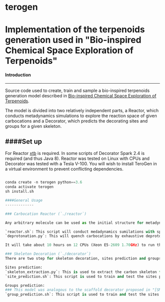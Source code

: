 # terogen
Implementation of the terpenoids generation used in "Bio-inspired Chemical Space Exploration of Terpenoids"
=======================================================================================================================================

#### Introduction
------------
Source code used to create, train and sample a bio-inspired terpenoids generation model described in [Bio-inspired Chemical Space Exploration of Terpenoids](https://doi.org/10.26434/chemrxiv-2022-0l482).

The model is divided into two relatively independent parts, a Reactor, which conducts metadynamics simulations to explore the reaction space of given carbocations and a Decorator, which predicts the decorating sites and groups for a given skeleton.


####Set up
------------
For Reactor [xtb](https://xtb-docs.readthedocs.io/en/latest/contents.html) is required. In some scripts of Decorator Spark 2.4 is required (and thus Java 8).
Reactor was tested on Linux with CPUs and Decorator was tested with a Tesla V-100.
You will wish to install TeroGen in a virtual environment to prevent conflicting dependencies.

```python

conda create -n terogen python==3.6
conda activate terogen
sh install.sh

####General Usage
-------------

### Carbocation Reactor (`./reactor`)

Any arbitrary molecule can be used as the initial structure for metadynamics sumilations, while herein for tergenoids generation, the isoprenoid carbocations were used.

`reactor.sh`: This script will conduct medadynamics sumilations with specific initial structure and parameters. The output is a reactant-product list with energetics properties in tsv format. It will take about **** on 12 CPUs (Xeon E5-2609 1.70GHz) to run the demo provided in the script.
`deprotonation.py`: This will quench carbocations by exhaustive deprotonation and also output a reactant-product list in tsv format.

It will take about 10 hours on 12 CPUs (Xeon E5-2609 1.70GHz) to run the demo provided in the script.

### Skeleton Decoration (`./decorator`)
There are two step for skeleton decoration, sites prediction and groups prediction. First, the decorating sites were predicted with Transformer model trained using [OpenNMT](https://opennmt.net/OpenNMT-py/) and [PyTorch](https://pytorch.org/) and then, teh R-groups were predicted with the RNN-based model proposed by [Arús-Pous et al.](https://github.com/undeadpixel/reinvent-scaffold-decorator).

Sites prediction:
`skeleton_extraction.py`: This is used to extract the carbon skeleton from the terpenoids structure.
`site_prediction.sh`: This script is used to train and test the sites prediction model.

Groups prediction:
### This model was analogous to the scaffold decorator proposed in "[SMILES-based deep generative scaffold decorator for de-novo drug design](https://doi.org/10.1186/s13321-020-00441-8)"
`group_prediction.sh`: This script is used to train and test the sites prediction model.
